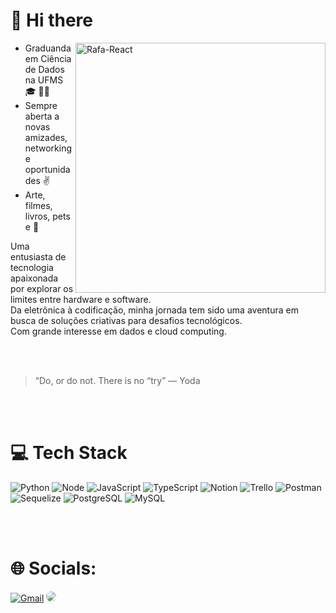 # 👋 Hi there
<img align="right" alt="Rafa-React" height="400" width="400" src="https://user-images.githubusercontent.com/97471199/230774187-e482399b-492c-4c17-a831-0314bf90526e.png">

- Graduanda em Ciência de Dados na UFMS 🎓 👩‍🎓
- Sempre aberta a novas amizades, networking e oportunidades ✌️
- Arte, filmes, livros, pets e 🦕
  

Uma entusiasta de tecnologia apaixonada por explorar os limites entre hardware e software. </br>
Da eletrônica à codificação, minha jornada tem sido uma aventura em busca de soluções criativas para desafios tecnológicos.   
Com grande interesse em dados e cloud computing.

</br>
</br>

 > “Do, or do not. There is no “try” — Yoda 

</br></br>

# 💻 Tech Stack


<div align="left">

![Python](https://img.shields.io/badge/Python-FFD43B?style=for-the-badge&logo=python&logoColor=blue) 
![Node](https://img.shields.io/badge/Node%20js-339933?style=for-the-badge&logo=nodedotjs&logoColor=white) ![JavaScript](https://img.shields.io/badge/javascript-%23323330.svg?style=for-the-badge&logo=javascript&logoColor=%23F7DF1E) ![TypeScript](https://img.shields.io/badge/typescript-%23007ACC.svg?style=for-the-badge&logo=typescript&logoColor=white) ![Notion](https://img.shields.io/badge/Notion-%23000000.svg?style=for-the-badge&logo=notion&logoColor=white) ![Trello](https://img.shields.io/badge/Trello-%23026AA7.svg?style=for-the-badge&logo=Trello&logoColor=white)  ![Postman](https://img.shields.io/badge/Postman-FF6C37?style=for-the-badge&logo=postman&logoColor=white)![Sequelize](https://img.shields.io/badge/Sequelize-52B0E7?style=for-the-badge&logo=Sequelize&logoColor=white)
![PostgreSQL](https://img.shields.io/badge/PostgreSQL-316192?style=for-the-badge&logo=postgresql&logoColor=white) ![MySQL](https://img.shields.io/badge/MySQL-005C84?style=for-the-badge&logo=mysql&logoColor=white)

</div
#
---

</br></br>


<div align="center">
</div>

# 🌐 Socials:
<div align="left"> 
<a href="mailto:nadjaguerra77@gmail.com" target="_blank"><img alt="Gmail" src="https://img.shields.io/badge/Gmail-D14836?style=for-the-badge&logo=gmail&logoColor=white"></a>
<a href="https://www.linkedin.com/in/nadja-guerra-38ab62196/" target="_blank"><img src="https://img.shields.io/badge/-LinkedIn-%230077B5?style=for-the-badge&logo=linkedin&logoColor=white" style="border-radius: 30px" target="_blank"></a> 
 </div>
  



